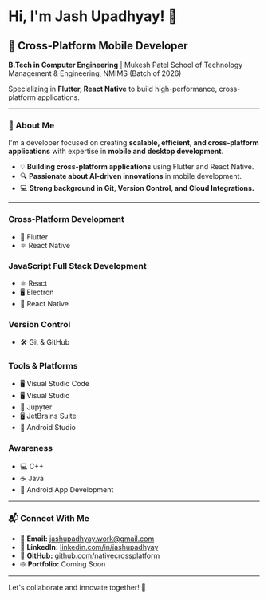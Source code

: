 # Hi, I'm Jash Upadhyay! 👋

## 🚀 Cross-Platform Mobile Developer
**B.Tech in Computer Engineering** | Mukesh Patel School of Technology Management & Engineering, NMIMS (Batch of 2026)  

Specializing in **Flutter, React Native** to build high-performance, cross-platform applications.

---

### 🔹 About Me
I'm a developer focused on creating **scalable, efficient, and cross-platform applications** with expertise in **mobile and desktop development**.

- 💡 **Building cross-platform applications** using Flutter and React Native.
- 🔍 **Passionate about AI-driven innovations** in mobile development.
- 💻 **Strong background in Git, Version Control, and Cloud Integrations.**

---

### **Cross-Platform Development**
- 🚀 Flutter
- ⚛️ React Native

### **JavaScript Full Stack Development**
- ⚛️ React
- 🖥 Electron
- 📱 React Native

### **Version Control**
- 🛠 Git & GitHub

### **Tools & Platforms**
- 🖥 Visual Studio Code
- 🖥 Visual Studio
- 📓 Jupyter
- 🖥 JetBrains Suite
- 📱 Android Studio
  
### **Awareness**
- 💻 C++
- ☕ Java
- 📱 Android App Development
---

### 📬 Connect With Me
- 📧 **Email:** [jashupadhyay.work@gmail.com](mailto:jashupadhyay.work@gmail.com)
- 🔗 **LinkedIn:** [linkedin.com/in/jashupadhyay](https://www.linkedin.com/in/jashupadhyay/)
- 🐙 **GitHub:** [github.com/nativecrossplatform](https://github.com/nativecrossplatform)
- 🌐 **Portfolio:** Coming Soon

---

Let's collaborate and innovate together! 🚀
